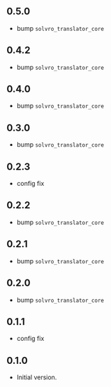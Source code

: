 ## 0.5.0

- bump `solvro_translator_core`

## 0.4.2

- bump `solvro_translator_core`

## 0.4.0

- bump `solvro_translator_core`

## 0.3.0

- bump `solvro_translator_core`

## 0.2.3

- config fix

## 0.2.2

- bump `solvro_translator_core`

## 0.2.1

- bump `solvro_translator_core`

## 0.2.0

- bump `solvro_translator_core`

## 0.1.1

- config fix

## 0.1.0

- Initial version.
